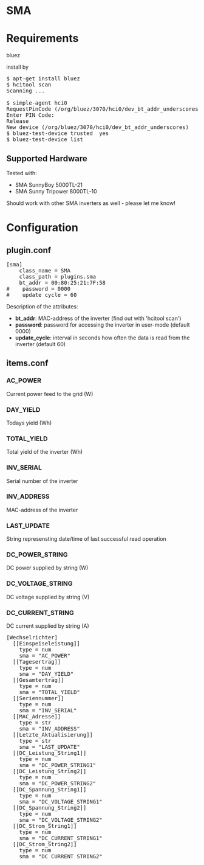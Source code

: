 # SMA

# Requirements

bluez

install by
<pre>
$ apt-get install bluez
$ hcitool scan
Scanning ...
        <bt-addr>       <name of your inverter, e.g. 'SMA001d SN: 213000xxxx SN213000xxxx'>
$ simple-agent hci0 <bt-addr>
RequestPinCode (/org/bluez/3070/hci0/dev_bt_addr_underscores)
Enter PIN Code: <pin-code>
Release
New device (/org/bluez/3070/hci0/dev_bt_addr_underscores)
$ bluez-test-device trusted <bt-addr> yes
$ bluez-test-device list
</pre>

## Supported Hardware

Tested with:
* SMA SunnyBoy 5000TL-21
* SMA Sunny Tripower 8000TL-10

Should work with other SMA inverters as well - please let me know!

# Configuration

## plugin.conf

<pre>
[sma]
    class_name = SMA
    class_path = plugins.sma
    bt_addr = 00:80:25:21:7F:58
#    password = 0000
#    update_cycle = 60
</pre>

Description of the attributes:

* __bt_addr__: MAC-address of the inverter (find out with 'hcitool scan')
* __password__: password for accessing the inverter in user-mode (default 0000)
* __update_cycle__: interval in seconds how often the data is read from the inverter (default 60)

## items.conf

### AC_POWER

Current power feed to the grid (W)

### DAY_YIELD

Todays yield (Wh)

### TOTAL_YIELD

Total yield of the inverter (Wh)

### INV_SERIAL

Serial number of the inverter

### INV_ADDRESS

MAC-address of the inverter

### LAST_UPDATE

String represensting date/time of last successful read operation

### DC_POWER_STRING<x>

DC power supplied by string <x> (W)

### DC_VOLTAGE_STRING<x>

DC voltage supplied by string <x> (V)

### DC_CURRENT_STRING<x>

DC current supplied by string <x> (A)

<pre>
[Wechselrichter]
  [[Einspeiseleistung]]
    type = num
    sma = "AC_POWER"
  [[Tagesertrag]]
    type = num
    sma = "DAY_YIELD"
  [[Gesamtertrag]]
    type = num
    sma = "TOTAL_YIELD"
  [[Seriennummer]]
    type = num
    sma = "INV_SERIAL"
  [[MAC_Adresse]]
    type = str
    sma = "INV_ADDRESS"
  [[Letzte_Aktualisierung]]
    type = str
    sma = "LAST_UPDATE"
  [[DC_Leistung_String1]]
    type = num
    sma = "DC_POWER_STRING1"
  [[DC_Leistung_String2]]
    type = num
    sma = "DC_POWER_STRING2"
  [[DC_Spannung_String1]]
    type = num
    sma = "DC_VOLTAGE_STRING1"
  [[DC_Spannung_String2]]
    type = num
    sma = "DC_VOLTAGE_STRING2"
  [[DC_Strom_String1]]
    type = num
    sma = "DC_CURRENT_STRING1"
  [[DC_Strom_String2]]
    type = num
    sma = "DC_CURRENT_STRING2"
</pre>
